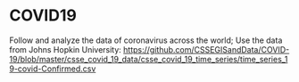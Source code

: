 # COVID19
Follow and analyze the data of coronavirus across the world;
Use the data from Johns Hopkin University:
https://github.com/CSSEGISandData/COVID-19/blob/master/csse_covid_19_data/csse_covid_19_time_series/time_series_19-covid-Confirmed.csv
